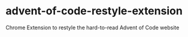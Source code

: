 # advent-of-code-restyle-extension
Chrome Extension to restyle the hard-to-read Advent of Code website
